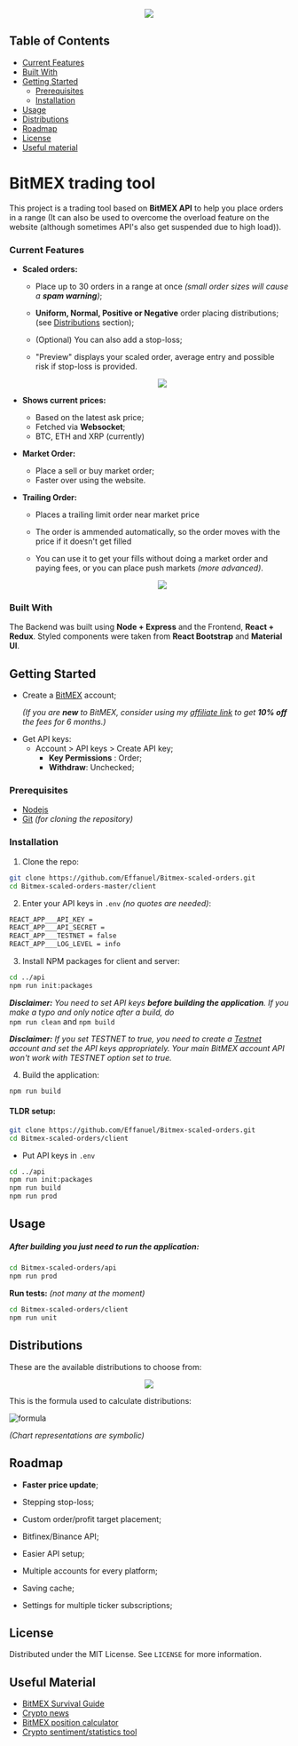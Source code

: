 <p align="center">
  <img src="assets/app_4.png">
</p>


## Table of Contents

- [Current Features](#current-features)
- [Built With](#built-with)
- [Getting Started](#getting-started)
  - [Prerequisites](#prerequisites)
  - [Installation](#installation)
- [Usage](#usage)
- [Distributions](#distributions)
- [Roadmap](#roadmap)
- [License](#license)
- [Useful material](#useful-material)


# BitMEX trading tool

This project is a trading tool based on **BitMEX API** to help you place orders in a range (It can also be used to overcome the overload feature on the website (although sometimes API's also get suspended due to high load)).

### Current Features

- **Scaled orders:**
  
  - Place up to 30 orders in a range at once _(small order sizes will cause a **spam warning**)_;
  
  - **Uniform, Normal, Positive or Negative** order placing distributions; (see [Distributions](#distributions) section);
  
  - (Optional) You can also add a stop-loss;
  
  - "Preview" displays your scaled order, average entry and possible risk if stop-loss is provided.
  
    <p align="center">
      <img src='assets/scaled.gif'>
    </p>
  
- **Shows current prices:**
  
  - Based on the latest ask price;
  - Fetched via **Websocket**;
  - BTC, ETH and XRP (currently)
  
- **Market Order:**

  - Place a sell or buy market order;
  - Faster over using the website.

- **Trailing Order:**

  - Places a trailing limit order near market price

  - The order is ammended automatically, so the order moves with the price if  it doesn't get filled

  - You can use it to get your fills without doing a market order and paying fees, or 
    you can place push markets *(more advanced)*.

    <p align="center">
      <img src="assets/trailing-order.gif">
    </p>

### Built With

The Backend was built using **Node + Express** and the Frontend, **React + Redux**. Styled components were taken from **React Bootstrap** and **Material UI**.

## Getting Started

- Create a [BitMEX](https://www.bitmex.com) account;

  _(If you are **new** to BitMEX, consider using my [affiliate link](https://www.bitmex.com/register/o8ILy1) to get **10% off** the fees for 6 months.)_

* Get API keys:
  - Account > API keys > Create API key;
    - **Key Permissions** : Order;
    - **Withdraw**: Unchecked;

### Prerequisites

- [Nodejs](https://nodejs.org/en/download/)
- [Git](https://git-scm.com/downloads) _(for cloning the repository)_

### Installation

1. Clone the repo:

```sh
git clone https://github.com/Effanuel/Bitmex-scaled-orders.git
cd Bitmex-scaled-orders-master/client
```

2. Enter your API keys in `.env` _(no quotes are needed)_:

```sh
REACT_APP___API_KEY = 
REACT_APP___API_SECRET = 
REACT_APP___TESTNET = false
REACT_APP___LOG_LEVEL = info
```

3.  Install NPM packages for client and server:

```sh
cd ../api
npm run init:packages
```

_**Disclaimer:** You need to set API keys **before building the application**. If you make a typo and only notice after a build, do_</br>
`npm run clean` and `npm build`

_**Disclaimer:** If you set TESTNET to true, you need to create a [Testnet](https://testnet.bitmex.com/) account and set the API keys appropriately. Your main BitMEX account API won't work with TESTNET option set to true._

4. Build the application:

```sh
npm run build
```

  <!-- USAGE EXAMPLES -->

#### TLDR setup:

```sh
git clone https://github.com/Effanuel/Bitmex-scaled-orders.git
cd Bitmex-scaled-orders/client
```

- Put API keys in `.env`

```sh
cd ../api
npm run init:packages
npm run build
npm run prod
```

## Usage

##### After building you just need to run the application:

```sh
cd Bitmex-scaled-orders/api
npm run prod
```

**Run tests:** _(not many at the moment)_

```sh
cd Bitmex-scaled-orders/client
npm run unit
```

## Distributions

These are the available distributions to choose from:

  <p align="center">
  <img src="assets/distributions.png">
  </p>

This is the formula used to calculate distributions:

![formula](https://wikimedia.org/api/rest_v1/media/math/render/svg/4abaca87a10ecfa77b5a205056523706fe6c9c3f)

_(Chart representations are symbolic)_ </br>

## Roadmap

* **Faster price update**;
* Stepping stop-loss;
* Custom order/profit target placement;
* Bitfinex/Binance API;
* Easier API setup;
* Multiple accounts for every platform;
* Saving cache;
* Settings for multiple ticker subscriptions;

  <!-- LICENSE -->

## License

Distributed under the MIT License. See `LICENSE` for more information.

  <!-- USEFUL METERIAL -->

## Useful Material

- [BitMEX Survival Guide](https://www.crypto-simplified.com/wp-content/uploads/2018/09/BitMEX-Survival-Guide-v1.5.pdf)
- [Crypto news](https://cointelegraph.com/)
- [BitMEX position calculator](https://blockchainwhispers.com/bitmex-position-calculator/)
- [Crypto sentiment/statistics tool](https://thetie.io/)
